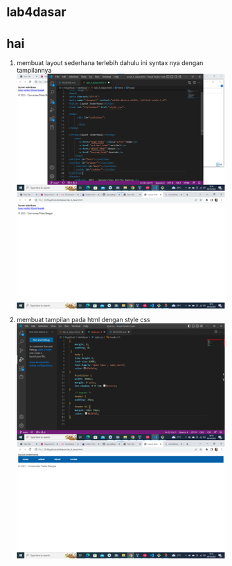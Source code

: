 # lab4dasar

# hai

1. membuat layout sederhana terlebih dahulu ini syntax nya dengan tampilannya
![gambar 1](screenshot/ss1.png)
![gambar 2](screenshot/ss2.png)

2. membuat tampilan pada html dengan style css
![gambar 3](screenshot/ss3.png)
![gambar 4](screenshot/ss4.png)
